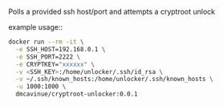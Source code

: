 Polls a provided ssh host/port and attempts a cryptroot unlock

example usage::
```bash
docker run --rm -it \
  -e SSH_HOST=192.168.0.1 \
  -e SSH_PORT=2222 \
  -e CRYPTKEY="xxxxxx" \
  -v <SSH_KEY>:/home/unlocker/.ssh/id_rsa \
  -v ~/.ssh/known_hosts:/home/unlocker/.ssh/known_hosts \
  -u 1000:1000 \
  dmcavinue/cryptroot-unlocker:0.0.1
```